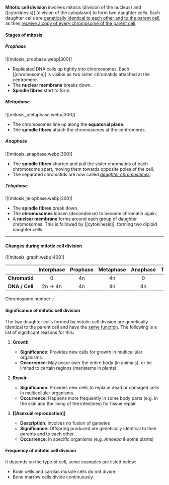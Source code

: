 **Mitotic cell division** involves mitosis (division of the nucleus) and [[cytokinesis]] (division of the cytoplasm) to form two daughter cells. Each daughter cells are <u>genetically identical to each other and to the parent cell</u>, as they <u>receive a copy of every chromosome of the parent cell</u>.

#### Stages of mitosis
##### Prophase
![[mitosis_prophase.webp|300]]
- Replicated DNA coils up tightly into chromosomes.
  Each [[chromosome]] is visible as two sister chromatids attached at the centromere.
- The **nuclear membrane** breaks down.
- **Spindle fibres** start to form.

##### Metaphase
![[mitosis_metaphase.webp|300]]
- The chromosomes line up along the **equatorial plane**.
- The **spindle fibres** attach the chromosomes at the centromeres.

##### Anaphase
![[mitosis_anaphase.webp|300]]
- The **spindle fibres** shorten and pull the sister chromatids of each chromosome apart, moving them towards opposite poles of the cell.
- The separated chromatids are now called <u><i>daughter chromosomes</i></u>.

##### Telophase
![[mitosis_telophase.webp|300]]
- The **spindle fibres** break down.
- The **chromosomes** loosen (decondense) to become chromatin again.
- A **nuclear membrane** forms around each group of daughter chromosomes. This is followed by [[cytokinesis]], forming two diploid daughter cells.


<hr>

#### Changes during mitotic cell division
![[mitosis_graph.webp|400]]

|                | Interphase | Prophase | Metaphase | Anaphase | Telophase | Cytokinesis |
| :------------: | :--------: | :------: | :-------: | :------: | :-------: | :---------: |
| **Chromatid**  |     0      |    4n    |    4n     |    0     |     0     |      0      |
| **DNA / Cell** |  2n → 4n   |    4n    |    4n     |    4n    |    4n     |   4n → 2n   |
Chromosome number ⤴

#### Significance of mitotic cell division
The two daughter cells formed by mitotic cell division are genetically identical to the parent cell and have the <u>same function</u>. The following is a list of significant reasons for this:

1. **Growth**
	- **Significance**: Provides new cells for growth in multicellular organisms.
	- **Occurrence**: May occur over the entire body (in animals), or be limited to certain regions (meristems in plants).

2. **Repair**
	- **Significance**: Provides new cells to replace dead or damaged cells in multicellular organisms.
	- **Occurrence**: Happens more frequently in some body parts (e.g. in the skin and the lining of the intestines) for tissue repair.

3. **[[Asexual reproduction]]**
	- **Description**: Involves no fusion of gametes
	- **Significance**: Offspring produced are genetically identical to their parents and to each other.
	- **Occurrence**: In specific organisms (e.g. *Amoeba* & some plants)

#### Frequency of mitotic cell division
It depends on the type of cell, some examples are listed below:
- Brain cells and cardiac muscle cells do not divide.
- Bone marrow cells divide continuously.

